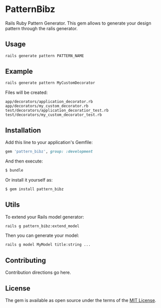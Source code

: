 # PatternBibz

Rails Ruby Pattern Generator.
This gem allows to generate your design pattern through the ralis generator.

## Usage

```bash
rails generate pattern PATTERN_NAME
```

## Example

```bash
rails generate pattern MyCustomDecorator
```

Files will be created:

    app/decorators/application_decorator.rb
    app/decorators/my_custom_decorator.rb
    test/decorators/application_decoratior_test.rb
    test/decorators/my_custom_decorator_test.rb

## Installation

Add this line to your application's Gemfile:

```ruby
gem 'pattern_bibz', group: :development
```

And then execute:

```bash
$ bundle
```

Or install it yourself as:

```bash
$ gem install pattern_bibz
```

## Utils
To extend your Rails model generator:

```bash
rails g pattern_bibz:extend_model
```

Then you can generate your model:

```bash
rails g model MyModel title:string ...
```

## Contributing

Contribution directions go here.

## License

The gem is available as open source under the terms of the [MIT License](https://opensource.org/licenses/MIT).
